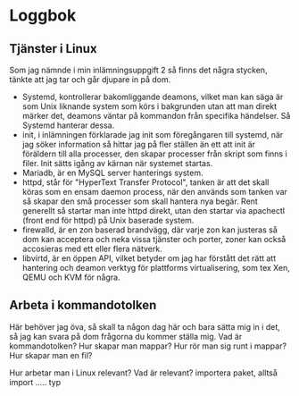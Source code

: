 # Loggbok
## Tjänster i Linux
Som jag nämnde i min inlämningsuppgift 2 så finns det några stycken, tänkte att jag tar och går djupare in på dom. 
- Systemd, kontrollerar bakomliggande deamons, vilket man kan säga är som Unix liknande system som körs i bakgrunden utan att man direkt märker det, deamons väntar på kommandon från specifika händelser. Så Systemd hanterar dessa. 
- init, i inlämningen förklarade jag init som föregångaren till systemd, när jag söker information så hittar jag på fler ställen än ett att init är föräldern till alla processer, den skapar processer från skript som finns i filer. Init sätts igång av kärnan när systemet startas. 
- Mariadb, är en MySQL server hanterings system.
- httpd, står för "HyperText Transfer Protocol", tanken är att det skall köras som en ensam daemon process, när den används som tanken var så skapar den små processer som skall hantera nya begär. Rent generellt så startar man inte httpd direkt, utan den startar via apachectl (front end för httpd) på Unix baserade system. 
- firewalld, är en zon baserad brandvägg, där varje zon kan justeras så dom kan acceptera och neka vissa tjänster och porter, zoner kan också accosieras med ett eller flera nätverk. 
- libvirtd, är en öppen API, vilket betyder om jag har förstått det rätt att hantering och deamon verktyg för plattforms virtualisering, som tex Xen, QEMU och KVM för några. 

## Arbeta i kommandotolken
Här behöver jag öva, så skall ta någon dag här och bara sätta mig in i det, så jag kan svara på dom frågorna du kommer ställa mig. 
Vad är kommandotolken? Hur skapar man mappar? Hur rör man sig runt i mappar? Hur skapar man en fil? 

Hur arbetar man i Linux relevant? Vad är relevant?
importera paket, alltså import ..... typ

